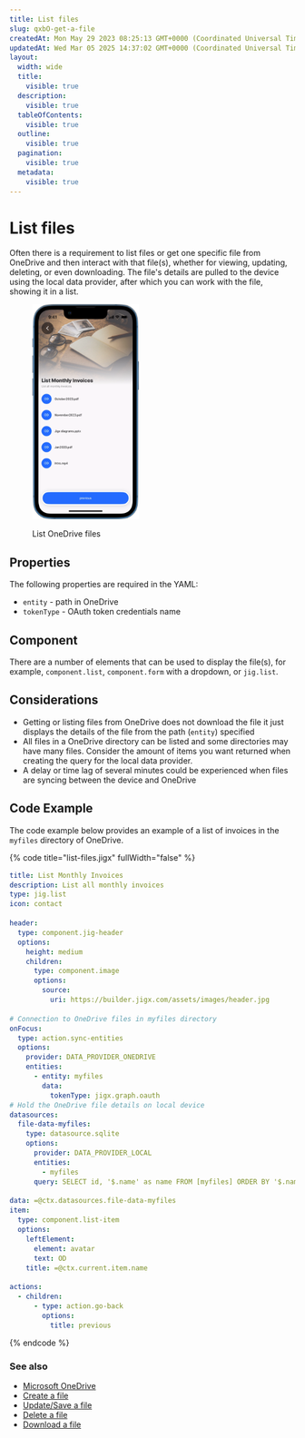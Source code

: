 ```yaml
---
title: List files
slug: qxbO-get-a-file
createdAt: Mon May 29 2023 08:25:13 GMT+0000 (Coordinated Universal Time)
updatedAt: Wed Mar 05 2025 14:37:02 GMT+0000 (Coordinated Universal Time)
layout:
  width: wide
  title:
    visible: true
  description:
    visible: true
  tableOfContents:
    visible: true
  outline:
    visible: true
  pagination:
    visible: true
  metadata:
    visible: true
---
```


# List files

Often there is a requirement to list files or get one specific file from OneDrive and then interact with that file(s), whether for viewing, updating, deleting, or even downloading. The file's details are pulled to the device using the local data provider, after which you can work with the file, showing it in a list.

<figure><img src="../../../.gitbook/assets/OneDtiveList.PNG" alt="List OneDrive files" width="188"><figcaption><p>List OneDrive files</p></figcaption></figure>

## Properties

The following properties are required in the YAML:

* `entity` - path in OneDrive
* `tokenType` - OAuth token credentials name

## Component

There are a number of elements that can be used to display the file(s), for example, `component.list`, `component.form` with a dropdown, or `jig.list`.

## Considerations

* Getting or listing files from OneDrive does not download the file it just displays the details of the file from the path (`entity`) specified
* All files in a OneDrive directory can be listed and some directories may have many files. Consider the amount of items you want returned when creating the query for the local data provider.
* A delay or time lag of several minutes could be experienced when files are syncing between the device and OneDrive

## Code Example

The code example below provides an example of a list of invoices in the `myfiles` directory of OneDrive.

{% code title="list-files.jigx" fullWidth="false" %}
```yaml
title: List Monthly Invoices
description: List all monthly invoices
type: jig.list
icon: contact

header:
  type: component.jig-header
  options:
    height: medium
    children:
      type: component.image
      options:
        source:
          uri: https://builder.jigx.com/assets/images/header.jpg

# Connection to OneDrive files in myfiles directory
onFocus:
  type: action.sync-entities
  options:
    provider: DATA_PROVIDER_ONEDRIVE
    entities:
      - entity: myfiles
        data:
          tokenType: jigx.graph.oauth
# Hold the OneDrive file details on local device
datasources:
  file-data-myfiles:
    type: datasource.sqlite
    options:
      provider: DATA_PROVIDER_LOCAL
      entities:
        - myfiles
      query: SELECT id, '$.name' as name FROM [myfiles] ORDER BY '$.name' DESC

data: =@ctx.datasources.file-data-myfiles
item:
  type: component.list-item
  options:
    leftElement:
      element: avatar
      text: OD
    title: =@ctx.current.item.name

actions:
  - children:
      - type: action.go-back
        options:
          title: previous
```
{% endcode %}

### See also

* [Microsoft OneDrive](https://docs.jigx.com/building-apps-with-jigx/data/data-providers/microsoft-onedrive)
* [Create a file](<Create a file.md>)
* [Update/Save a file](<Update_Save a file.md>)
* [Delete a file](<Delete a file.md>)
* [Download a file](<Download a file.md>)

